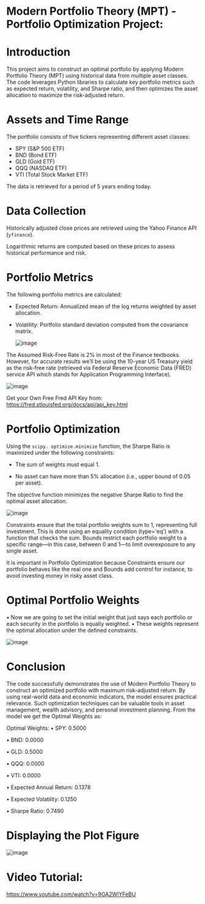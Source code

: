# Modern Portfolio Theory (MPT) - Portfolio Optimization Project:

# Introduction
This project aims to construct an optimal portfolio by applying Modern Portfolio Theory (MPT) using historical data from multiple asset classes. 
The code leverages Python libraries to calculate key portfolio metrics such as expected return, volatility, and Sharpe ratio, and then optimizes the asset allocation to maximize the risk-adjusted return.

# Assets and Time Range
The portfolio consists of five tickers representing different asset classes:
- SPY (S&P 500 ETF)
- BND (Bond ETF)
- GLD (Gold ETF)
- QQQ (NASDAQ ETF)
- VTI (Total Stock Market ETF)

The data is retrieved for a period of 5 years ending today.

# Data Collection
Historically adjusted close prices are retrieved using the Yahoo Finance API (`yfinance`). 

Logarithmic returns are computed based on these prices to assess historical performance and risk.

# Portfolio Metrics
The following portfolio metrics are calculated:
- Expected Return: Annualized mean of the log returns weighted by asset allocation.

- Volatility: Portfolio standard deviation computed from the covariance matrix.


   ![image](https://github.com/user-attachments/assets/b449783a-e952-4ea7-9bb2-c6ebd03edcd7)

The Assumed Risk-Free Rate is 2% in most of the Finance textbooks. 
However, for accurate results we’ll be using the 10-year US Treasury yield as the risk-free rate (retrieved via Federal Reserve Economic Data (FRED) service API which stands for Application Programming Interface).

![image](https://github.com/user-attachments/assets/b3cf3751-e4f5-45ba-9031-508edc0a0999)

Get your Own Free Fred API Key from: https://fred.stlouisfed.org/docs/api/api_key.html

# Portfolio Optimization
Using the `scipy. optimize.minimize` function, the Sharpe Ratio is maximized under the following constraints:
- The sum of weights must equal 1.

- No asset can have more than 5% allocation (i.e., upper bound of 0.05 per asset).

The objective function minimizes the negative Sharpe Ratio to find the optimal asset allocation.

![image](https://github.com/user-attachments/assets/2105e5e7-b4ca-41f1-b49c-a5b15150c832)

Constraints ensure that the total portfolio weights sum to 1, representing full investment. This is done using an equality condition (type='eq') with a function that checks the sum.
Bounds restrict each portfolio weight to a specific range—in this case, between 0 and 1—to limit overexposure to any single asset.

It is important in Portfolio Optimization because Constraints ensure our portfolio behaves like the real one and Bounds add control for instance, to avoid investing money in risky asset class.

# Optimal Portfolio Weights
•	Now we are going to set the initial weight that just says each portfolio or each security in the portfolio is equally weighted.
•	These weights represent the optimal allocation under the defined constraints.

![image](https://github.com/user-attachments/assets/24bce7e6-ce1f-4cb3-985c-a5f2ca157edc)

#  Conclusion
The code successfully demonstrates the use of Modern Portfolio Theory to construct an optimized portfolio with maximum risk-adjusted return. 
By using real-world data and economic indicators, the model ensures practical relevance. Such optimization techniques can be valuable tools in asset management, wealth advisory, and personal investment planning. From the model we get the Optimal Weights as:

Optimal Weights:
•	SPY: 0.5000

•	BND: 0.0000

•	GLD: 0.5000

•	QQQ: 0.0000

•	VTI: 0.0000

•	Expected Annual Return: 0.1378

•	Expected Volatility: 0.1250

•	Sharpe Ratio: 0.7490

# Displaying the Plot Figure

![image](https://github.com/user-attachments/assets/ff201dd5-9d67-4cfa-8c55-0b0fd274ca43)

# Video Tutorial:
https://www.youtube.com/watch?v=9GA2WlYFeBU











